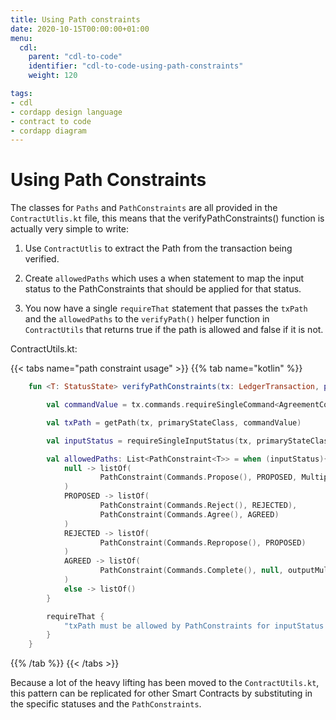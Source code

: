 ```yaml
---
title: Using Path constraints
date: 2020-10-15T00:00:00+01:00
menu:
  cdl:
    parent: "cdl-to-code"
    identifier: "cdl-to-code-using-path-constraints"
    weight: 120

tags:
- cdl
- cordapp design language
- contract to code
- cordapp diagram
---
```



# Using Path Constraints

The classes for `Paths` and `PathConstraints` are all provided in the `ContractUtlis.kt` file, this means that the verifyPathConstraints() function is actually very simple to write:

1. Use `ContractUtlis` to extract the Path from the transaction being verified.

2. Create `allowedPaths` which uses a when statement to map the input status to the PathConstraints that should be applied for that status.

3. You now have a single `requireThat` statement that passes the `txPath` and the `allowedPaths` to the `verifyPath()` helper function in `ContractUtils` that returns true if the path is allowed and false if it is not.

ContractUtils.kt:

{{< tabs name="path constraint usage" >}}
{{% tab name="kotlin" %}}
```kotlin
    fun <T: StatusState> verifyPathConstraints(tx: LedgerTransaction, primaryStateClass: Class<T>){

        val commandValue = tx.commands.requireSingleCommand<AgreementContract.Commands>().value    // get the command

        val txPath = getPath(tx, primaryStateClass, commandValue)       // call the getPath() utility function to get the Path of the transaction

        val inputStatus = requireSingleInputStatus(tx, primaryStateClass)       // get the Primary state status

        val allowedPaths: List<PathConstraint<T>> = when (inputStatus){        // populate the when clause mapping: statuses -> allowed constraints
            null -> listOf(
                    PathConstraint(Commands.Propose(), PROPOSED, MultiplicityConstraint(0))
            )
            PROPOSED -> listOf(
                    PathConstraint(Commands.Reject(), REJECTED),
                    PathConstraint(Commands.Agree(), AGREED)
            )
            REJECTED -> listOf(
                    PathConstraint(Commands.Repropose(), PROPOSED)
            )
            AGREED -> listOf(
                    PathConstraint(Commands.Complete(), null, outputMultiplicityConstraint = MultiplicityConstraint(0))
            )
            else -> listOf()
        }

        requireThat {
            "txPath must be allowed by PathConstraints for inputStatus $inputStatus." using verifyPath(txPath, allowedPaths) // call the utility function to check the paths
        }
    }
```
{{% /tab %}}
{{< /tabs >}}

Because a lot of the heavy lifting has been moved to the `ContractUtils.kt`, this pattern can be replicated for other Smart Contracts by substituting in the specific statuses and the `PathConstraints`.
